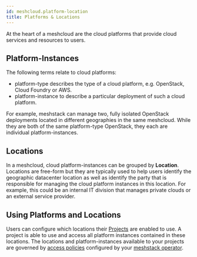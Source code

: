 ```yaml
---
id: meshcloud.platform-location
title: Platforms & Locations
---
```


At the heart of a meshcloud are the cloud platforms that provide cloud services and resources to users.

## Platform-Instances

The following terms relate to cloud platforms:

- platform-type describes the type of a cloud platform, e.g. OpenStack, Cloud Foundry or AWS.
- platform-instance to describe a particular deployment of such a cloud platform.

For example, meshstack can manage two, fully isolated OpenStack deployments located in different
geographies in the same meshcloud. While they are both of the same platform-type OpenStack, they each
are individual platform-instances.

## Locations

In a meshcloud, cloud platform-instances can be grouped by **Location**.
Locations are free-form but they are typically used to help users identify the geographic datacenter
location as well as identify the party that is responsible for managing the cloud platform instances
in this location. For example, this could be an internal IT division that manages private clouds or
an external service provider.

## Using Platforms and Locations

Users can configure which locations their [Projects](meshcloud.project.md) are enabled to use.
A project is able to use and access all platform instances contained in these locations. The locations and platform-instances available to your projects are governed by [access policies](meshstack.platform-location.md) configured by your [meshstack operator](meshstack.index.md).